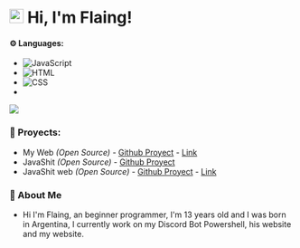 
# <img src="https://user-images.githubusercontent.com/57642291/115981321-b7a44c80-a58a-11eb-8109-79aa8bcf0698.gif" width="25px"> Hi, I'm Flaing!

#### ⚙️ Languages:

- ![JavaScript](https://img.shields.io/badge/JavaScript-f1e05a?style=for-the-badge&logo=javascript&logoColor=black)
- ![HTML](https://img.shields.io/badge/HTML-e34c26?style=for-the-badge&logo=html5&logoColor=white)
- ![CSS](https://img.shields.io/badge/CSS-563d7c?style=for-the-badge&logo=css3&logoColor=white)
- <br>
<a href="https://github.com/LyricalString">
  <img src="https://github-readme-stats.vercel.app/api/top-langs/?username=LyricalString&langs_count=3&theme=dark">
</a>

### 👑 Proyects:

- My Web *(Open Source)* - [Github Proyect](https://github.com/flaaaing/flaing-web) - [Link](https://flaing-web.netlify.app)
- JavaShit *(Open Source)* - [Github Proyect](https://github.com/flaaaing/JavaShit-Bot)
- JavaShit web *(Open Source)* - [Github Proyect](https://github.com/flaaaing/Javashit-Web) - [Link](https://javashit-web.netlify.app)

### 🎨 About Me

- Hi I'm Flaing, an beginner programmer, I'm 13 years old and I was born in Argentina, I currently work on my Discord Bot Powershell, his website and my website.
